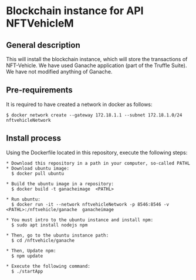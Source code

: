 # Blockchain instance for API NFTVehicleM
## General description
  This will install the blockchain instance, which will store the transactions of NFT-Vehicle. We have used Ganache application (part of the Truffle Suite). We have not modified anything of Ganache.

## Pre-requirements
  It is required to have created a network in docker as follows:

    $ docker network create --gateway 172.18.1.1 --subnet 172.18.1.0/24 nftvehicleNetwork
 
## Install process
  Using the Dockerfile located in this repository, execute the following steps:

    * Download this repository in a path in your computer, so-called PATHL
    * Download ubuntu image:
      $ docker pull ubuntu
    
    * Build the ubuntu image in a repository:
      $ docker build -t ganacheimage  <PATHL>

    * Run ubuntu: 
      $ docker run -it --network nftvehicleNetwork -p 8546:8546 -v <PATHL>:/nftvehicle/ganache  ganacheimage

    * You must intro to the ubuntu instance and install npm:
      $ sudo apt install nodejs npm
    
    * Then, go to the ubuntu instance path:
      $ cd /nftvehicle/ganache

    * Then, Update npm:
      $ npm update
    
    * Execute the following command:
      $ ./startApp

